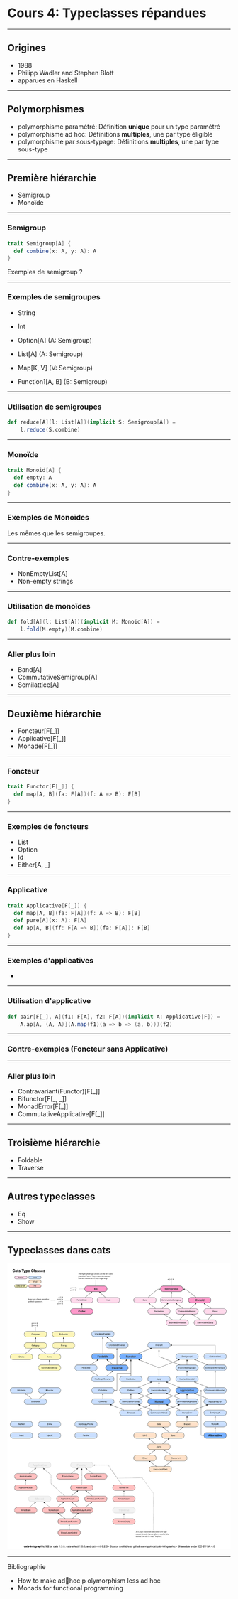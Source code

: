 # Cours 4: Typeclasses répandues


---

## Origines

- 1988
- Philipp Wadler and Stephen Blott
- apparues en Haskell


---

## Polymorphismes

- polymorphisme paramétré: Définition **unique** pour un type paramétré
- polymorphisme ad hoc: Définitions **multiples**, une par type éligible
- polymorphisme par sous-typage: Définitions **multiples**, une par type sous-type

---

## Première hiérarchie

- Semigroup
- Monoïde

---

### Semigroup

```scala
trait Semigroup[A] {
  def combine(x: A, y: A): A
}
```

Exemples de semigroup ?

---

### Exemples de semigroupes

- String
- Int
- Option[A] (A: Semigroup)
- List[A] (A: Semigroup)
- Map[K, V] (V: Semigroup)

- Function1[A, B] (B: Semigroup)

---

### Utilisation de semigroupes

```scala
def reduce[A](l: List[A])(implicit S: Semigroup[A]) =
    l.reduce(S.combine)
```

---

### Monoïde

```scala
trait Monoid[A] {
  def empty: A
  def combine(x: A, y: A): A
}
```

---

### Exemples de Monoïdes

Les mêmes que les semigroupes.

---

### Contre-exemples

- NonEmptyList[A]
- Non-empty strings

---


### Utilisation de monoïdes

```scala
def fold[A](l: List[A])(implicit M: Monoid[A]) =
    l.fold(M.empty)(M.combine)
```

---

### Aller plus loin

- Band[A]
- CommutativeSemigroup[A]
- Semilattice[A]

---

## Deuxième hiérarchie

- Foncteur[F[_]]
- Applicative[F[_]]
- Monade[F[_]]

---

### Foncteur

```scala
trait Functor[F[_]] {
  def map[A, B](fa: F[A])(f: A => B): F[B]
}
```

---

### Exemples de foncteurs

- List
- Option
- Id
- Either[A, _]

---

### Applicative

```scala
trait Applicative[F[_]] {
  def map[A, B](fa: F[A])(f: A => B): F[B]
  def pure[A](x: A): F[A]
  def ap[A, B](ff: F[A => B])(fa: F[A]): F[B]
}
```

---

### Exemples d'applicatives

- 

---

### Utilisation d'applicative

```scala
def pair[F[_], A](f1: F[A], f2: F[A])(implicit A: Applicative[F]) =
    A.ap[A, (A, A)](A.map(f1)(a => b => (a, b)))(f2)
```

---

### Contre-exemples (Foncteur sans Applicative)


---

### Aller plus loin

- Contravariant(Functor)[F[_]]
- Bifunctor[F[_, _]]
- MonadError[F[_]]
- CommutativeApplicative[F[_]]

---

## Troisième hiérarchie

- Foldable
- Traverse

---

## Autres typeclasses

- Eq
- Show

---

## Typeclasses dans cats

![Illustration](assets/cats.svg)

---

Bibliographie

- How to make ad􏰀hoc p olymorphism less ad hoc
- Monads for functional programming
